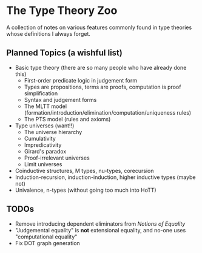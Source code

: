 # The Type Theory Zoo

A collection of notes on various features commonly found in type theories whose definitions I always forget.

## Planned Topics (a wishful list)
* Basic type theory (there are so many people who have already done this)
  * First-order predicate logic in judgement form
  * Types are propositions, terms are proofs, computation is proof simplification
  * Syntax and judgement forms
  * The MLTT model (formation/introduction/elimination/computation/uniqueness rules)
  * The PTS model (rules and axioms)
* Type universes (want!!)
  * The universe hierarchy
  * Cumulativity
  * Impredicativity
  * Girard's paradox
  * Proof-irrelevant universes
  * Limit universes
* Coinductive structures, M types, nu-types, corecursion
* Induction-recursion, induction-induction, higher inductive types (maybe not)
* Univalence, n-types (without going too much into HoTT)

## TODOs
* Remove introducing dependent eliminators from _Notions of Equality_
* "Judgemental equality" is **not** extensional equality, and no-one uses "computational equality"
* Fix DOT graph generation